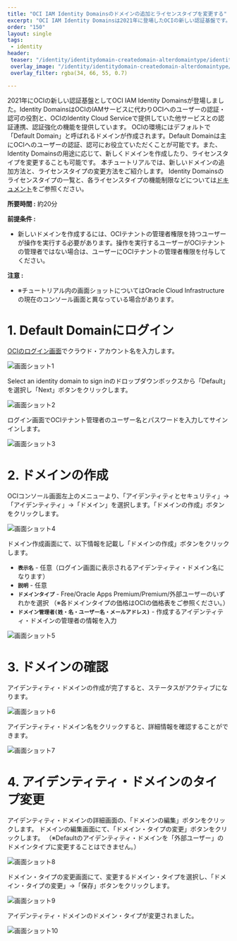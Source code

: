```yaml
---
title: "OCI IAM Identity Domainsのドメインの追加とライセンスタイプを変更する"
excerpt: "OCI IAM Identity Domainsは2021年に登場したOCIの新しい認証基盤です。Identity DomainsはOCIへのユーザーの認証・認可だけではなく、OracleのSaaSや他社クラウドのSaaSなどへの認証基盤としてご利用いただくことも可能です。利用用途に合わせてIdentity Domainを新しく追加したり、ドメインのライセンスタイプを変更していただくことができます。本チュートリアルではIdentity Domainsのドメインを新規作成する手順と、ドメインのライセンスタイプの変更手順を紹介します。"
order: "150"
layout: single
tags:
 - identity
header:
 teaser: "/identity/identitydomain-createdomain-alterdomaintype/identitydomains1.png"
 overlay_image: "/identity/identitydomain-createdomain-alterdomaintype/identitydomains1.png"
 overlay_filter: rgba(34, 66, 55, 0.7)

---
```


2021年にOCIの新しい認証基盤としてOCI IAM Identity Domainsが登場しました。Identity DomainsはOCIのIAMサービスに代わりOCIへのユーザーの認証・認可の役割と、OCIのIdentity Cloud Serviceで提供していた他サービスとの認証連携、認証強化の機能を提供しています。
OCIの環境にはデフォルトで「Default Domain」と呼ばれるドメインが作成されます。Default Domainは主にOCIへのユーザーの認証、認可にお役立ていただくことが可能です。また、Identity Domainsの用途に応じて、新しくドメインを作成したり、ライセンスタイプを変更することも可能です。
本チュートリアルでは、新しいドメインの追加方法と、ライセンスタイプの変更方法をご紹介します。
Identity Domainsのライセンスタイプの一覧と、各ライセンスタイプの機能制限などについては[ドキュメント](https://docs.oracle.com/ja-jp/iaas/Content/Identity/sku/overview.htm)をご参照ください。



**所要時間 :** 約20分


**前提条件 :**
+ 新しいドメインを作成するには、OCIテナントの管理者権限を持つユーザーが操作を実行する必要があります。操作を実行するユーザーがOCIテナントの管理者ではない場合は、ユーザーにOCIテナントの管理者権限を付与してください。


**注意 :**
+ ※チュートリアル内の画面ショットについてはOracle Cloud Infrastructureの現在のコンソール画面と異なっている場合があります。


# 1. Default Domainにログイン
[OCIのログイン画面](https://www.oracle.com/cloud/sign-in.html)でクラウド・アカウント名を入力します。
 
  ![画面ショット1](identitydomains2.png)


Select an identity domain to sign inのドロップダウンボックスから「Default」を選択し「Next」ボタンをクリックします。
 
  ![画面ショット2](identitydomains3.png)


ログイン画面でOCIテナント管理者のユーザー名とパスワードを入力してサインインします。
 
  ![画面ショット3](identitydomains4.png)


# 2. ドメインの作成

OCIコンソール画面左上のメニューより、「アイデンティティとセキュリティ」→「アイデンティティ」→「ドメイン」を選択します。「ドメインの作成」ボタンをクリックします。
 
  ![画面ショット4](identitydomains5.png)

ドメイン作成画面にて、以下情報を記載し「ドメインの作成」ボタンをクリックします。
+ **`表示名`** - 任意（ログイン画面に表示されるアイデンティティ・ドメイン名になります）
+ **`説明`** - 任意
+ **`ドメインタイプ`** - Free/Oracle Apps Premium/Premium/外部ユーザーのいずれかを選択 （※各ドメインタイプの価格はOCIの価格表をご参照ください。）
+ **`ドメイン管理者(姓・名・ユーザー名・メールアドレス)`** - 作成するアイデンティティ・ドメインの管理者の情報を入力
 
 ![画面ショット5](identitydomains6.png)


# 3. ドメインの確認
アイデンティティ・ドメインの作成が完了すると、ステータスがアクティブになります。
 
 ![画面ショット6](identitydomains7.png)

アイデンティティ・ドメイン名をクリックすると、詳細情報を確認することができます。
 
 ![画面ショット7](identitydomains8.png)


# 4. アイデンティティ・ドメインのタイプ変更

アイデンティティ・ドメインの詳細画面の、「ドメインの編集」ボタンをクリックします。
ドメインの編集画面にて、「ドメイン・タイプの変更」ボタンをクリックします。
（※Defaultのアイデンティティ・ドメインを「外部ユーザー」のドメインタイプに変更することはできません。）
 
 ![画面ショット8](identitydomains9.png)

ドメイン・タイプの変更画面にて、変更するドメイン・タイプを選択し、「ドメイン・タイプの変更」→「保存」ボタンをクリックします。
 
 ![画面ショット9](identitydomains10.png)

アイデンティティ・ドメインのドメイン・タイプが変更されました。
 
 ![画面ショット10](identitydomains11.png)
